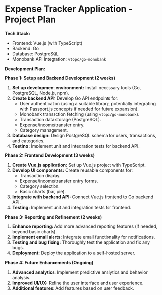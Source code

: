# Expense Tracker Application - Project Plan

**Tech Stack:**

*   Frontend: Vue.js (with TypeScript)
*   Backend: Go
*   Database: PostgreSQL
*   Monobank API Integration: `vtopc/go-monobank`

**Development Plan:**

**Phase 1: Setup and Backend Development (2 weeks)**

1.  **Set up development environment:** Install necessary tools (Go, PostgreSQL, Node.js, npm).
2.  **Create backend API:** Develop Go API endpoints for:
    *   User authentication (using a suitable library, potentially integrating with Passport.js concepts if needed for future expansion).
    *   Monobank transaction fetching (using `vtopc/go-monobank`).
    *   Transaction data storage (PostgreSQL).
    *   Expense/income/transfer entry.
    *   Category management.
3.  **Database design:** Design PostgreSQL schema for users, transactions, and categories.
4.  **Testing:** Implement unit and integration tests for backend API.

**Phase 2: Frontend Development (3 weeks)**

1.  **Create Vue.js application:** Set up Vue.js project with TypeScript.
2.  **Develop UI components:** Create reusable components for:
    *   Transaction display.
    *   Expense/income/transfer entry forms.
    *   Category selection.
    *   Basic charts (bar, pie).
3.  **Integrate with backend API:** Connect Vue.js frontend to Go backend API.
4.  **Testing:** Implement unit and integration tests for frontend.

**Phase 3: Reporting and Refinement (2 weeks)**

1.  **Enhance reporting:** Add more advanced reporting features (if needed, beyond basic charts).
2.  **Implement email alerts:** Integrate email functionality for notifications.
3.  **Testing and bug fixing:** Thoroughly test the application and fix any bugs.
4.  **Deployment:** Deploy the application to a self-hosted server.

**Phase 4:  Future Enhancements (Ongoing)**

1.  **Advanced analytics:** Implement predictive analytics and behavior analysis.
2.  **Improved UI/UX:** Refine the user interface and user experience.
3.  **Additional features:** Add features based on user feedback.

